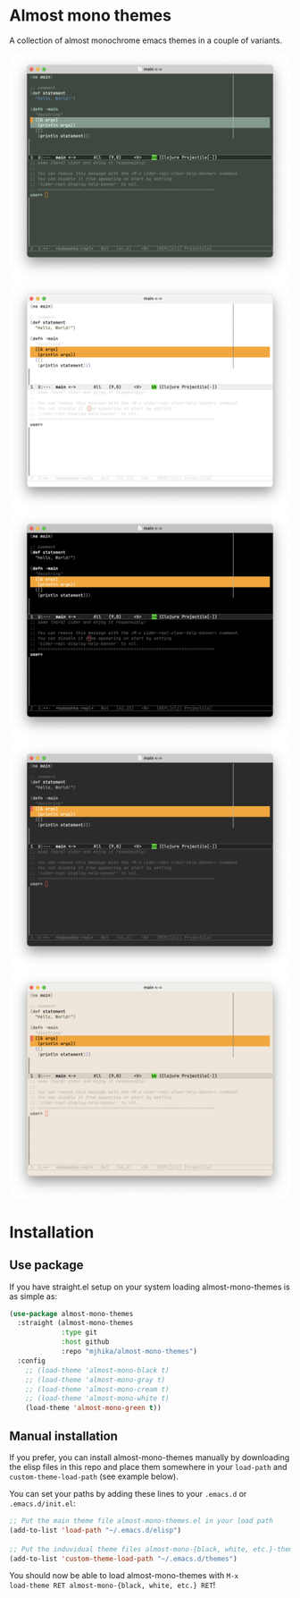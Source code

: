Almost mono themes
==================

A collection of almost monochrome emacs themes in a couple of variants.

![almost-mono-green](readme-files/green.png "green")
![almost-mono-white](readme-files/white.png "white")
![almost-mono-black](readme-files/black.png "black")
![almost-mono-gray](readme-files/gray.png "gray")
![almost-mono-cream](readme-files/cream.png "cream")

Installation
============

Use package
-----------
If you have straight.el setup on your system loading almost-mono-themes is as simple as:

```lisp
(use-package almost-mono-themes
  :straight (almost-mono-themes
             :type git
             :host github
             :repo "mjhika/almost-mono-themes")
  :config
    ;; (load-theme 'almost-mono-black t)
    ;; (load-theme 'almost-mono-gray t)
    ;; (load-theme 'almost-mono-cream t)
    ;; (load-theme 'almost-mono-white t)
    (load-theme 'almost-mono-green t))
```

Manual installation
-------------------
If you prefer, you can install almost-mono-themes manually by downloading the elisp files in this repo and place them somewhere in your <code>load-path</code> and <code>custom-theme-load-path</code> (see example below).

You can set your paths by adding these lines to your <code>.emacs.d</code> or <code>.emacs.d/init.el</code>:

```lisp
;; Put the main theme file almost-mono-themes.el in your load path
(add-to-list 'load-path "~/.emacs.d/elisp")

;; Put the induvidual theme files almost-mono-{black, white, etc.}-theme.el in your theme load path
(add-to-list 'custom-theme-load-path "~/.emacs.d/themes")
```

You should now be able to load almost-mono-themes with <code>M-x load-theme RET almost-mono-{black, white, etc.} RET</code>!
